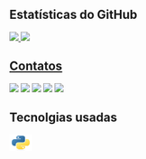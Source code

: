 
## Estatísticas do GitHub
<div>
  <a href="https://github.com/VictorHugoMendes">
  <img height="150em" src="https://github-readme-stats.vercel.app/api?username=VictorHugoMendes&show_icons=true&theme=dark&include_all_commits=true&count_private=true"/>
  <img height="150em" src="https://github-readme-stats.vercel.app/api/top-langs/?username=joaoguilhermemendes&layout=compact&langs_count=7&theme=dark"/>
</div>


 ## Contatos
<div>
  <a href="https://www.youtube.com/channel/UC4ZZGjr6iErkdvSytagUr8A"><img src="https://img.shields.io/badge/-Youtube-%23EA4335?style=for-the-badge&logo=youtube&logoColor=white" target="_blank"></a>
  <a target="blank" href="https://www.instagram.com/0victor19/"><img src="https://img.shields.io/badge/-Instagram-%23E4405F?style=for-the-badge&logo=instagram&logoColor=white" target="_blank"></a>
  <a target="blank" href = "mailto:skatemendes2002@gmail.com"><img src="https://img.shields.io/badge/-Gmail-%23333?style=for-the-badge&logo=gmail&logoColor=white"></a>
  <a target="blank" href="https://open.spotify.com/user/9u21ot1hntk5i8vwkbmwdid6z?si=8f1d3b67a9b34655"><img src="https://img.shields.io/badge/-Spotify-3bb34b?style=for-the-badge&logo=Spotify&logoColor=161f16&link=https://github.com/kennedybarros" target="_blank"></a>
  <a href="#" target="blank"><img src="https://img.shields.io/badge/Discord-7289DA?style=for-the-badge&logo=discord&logoColor=white"></a> 

 </div>
 
 ## Tecnolgias usadas
 <div>
  <img align="center" alt="jg-Python" height="30" width="40" src="https://raw.githubusercontent.com/devicons/devicon/master/icons/python/python-original.svg"> 
 </div>
